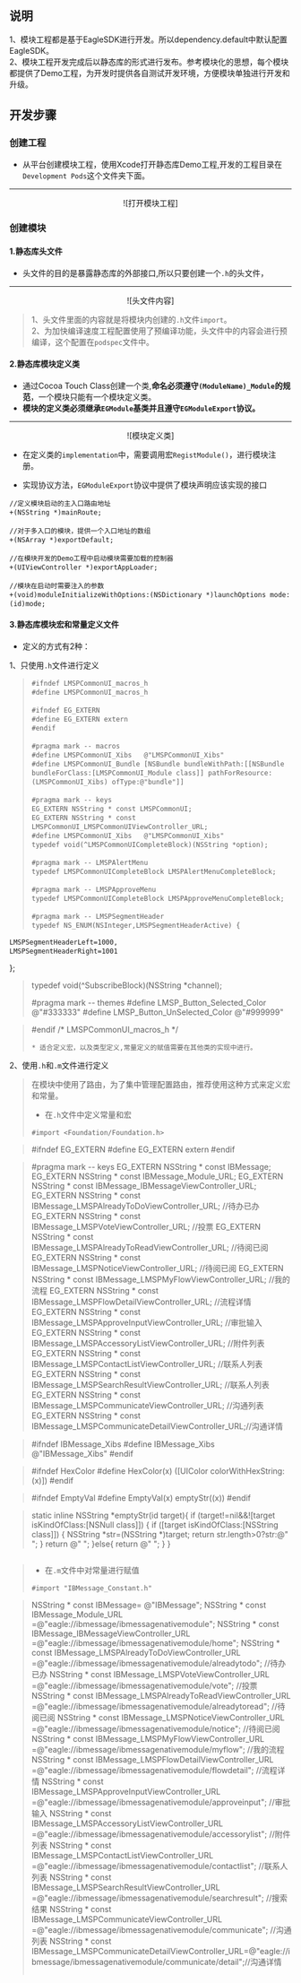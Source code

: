 [打开模块工程]: ./assets/module_s1.png
[头文件内容]: ./assets/module_s2.png
[模块定义类]: ./assets/module_s3.png


## 说明
1、模块工程都是基于EagleSDK进行开发。所以dependency.default中默认配置EagleSDK。    
2、模块工程开发完成后以静态库的形式进行发布。参考模块化的思想，每个模块都提供了Demo工程，为开发时提供各自测试开发环境，方便模块单独进行开发和升级。



## 开发步骤

### 创建工程
* 从平台创建模块工程，使用Xcode打开静态库Demo工程,开发的工程目录在 `Development Pods`这个文件夹下面。  

***
<div align=center>
![打开模块工程]
</div>


### 创建模块  

#### 1.静态库头文件  
* 头文件的目的是暴露静态库的外部接口,所以只要创建一个`.h`的头文件，
***
<div align=center>
![头文件内容] 
</div>

>1、头文件里面的内容就是将模块内创建的`.h`文件`import`。  
>2、为加快编译速度工程配置使用了预编译功能，头文件中的内容会进行预编译，这个配置在`podspec`文件中。

#### 2.静态库模块定义类  
* 通过Cocoa Touch Class创建一个类,**命名必须遵守`(ModuleName)_Module`的规范**，一个模块只能有一个模块定义类。
* **模块的定义类必须继承`EGModule`基类并且遵守`EGModuleExport`协议。**

***
<div align=center>
![模块定义类]  
</div>

* 在定义类的`implementation`中，需要调用宏`RegistModule()`，进行模块注册。

* 实现协议方法，`EGModuleExport`协议中提供了模块声明应该实现的接口  

```
//定义模块启动的主入口路由地址
+(NSString *)mainRoute;

//对于多入口的模块，提供一个入口地址的数组
+(NSArray *)exportDefault;

//在模块开发的Demo工程中启动模块需要加载的控制器
+(UIViewController *)exportAppLoader;

//模块在启动时需要注入的参数
+(void)moduleInitializeWithOptions:(NSDictionary *)launchOptions mode:(id)mode;
```

#### 3.静态库模块宏和常量定义文件

* 定义的方式有2种：

1、只使用`.h`文件进行定义  
>
>```
>#ifndef LMSPCommonUI_macros_h
>#define LMSPCommonUI_macros_h
>
>#ifndef EG_EXTERN
>#define EG_EXTERN extern
>#endif
>
>#pragma mark -- macros
>#define LMSPCommonUI_Xibs   @"LMSPCommonUI_Xibs"
>#define LMSPCommonUI_Bundle [NSBundle bundleWithPath:[[NSBundle bundleForClass:[LMSPCommonUI_Module class]] pathForResource:(LMSPCommonUI_Xibs) ofType:@"bundle"]]
>
>#pragma mark -- keys
>EG_EXTERN NSString * const LMSPCommonUI;
>EG_EXTERN NSString * const LMSPCommonUI_LMSPCommonUIViewController_URL;
>#define LMSPCommonUI_Xibs   @"LMSPCommonUI_Xibs"
>typedef void(^LMSPCommonUICompleteBlock)(NSString *option);
>
>#pragma mark -- LMSPAlertMenu
>typedef LMSPCommonUICompleteBlock LMSPAlertMenuCompleteBlock;
>
>#pragma mark -- LMSPApproveMenu
>typedef LMSPCommonUICompleteBlock LMSPApproveMenuCompleteBlock;
>
>#pragma mark -- LMSPSegmentHeader
>typedef NS_ENUM(NSInteger,LMSPSegmentHeaderActive) {
    LMSPSegmentHeaderLeft=1000,
    LMSPSegmentHeaderRight=1001
};
>typedef void(^SubscribeBlock)(NSString *channel);
>
>#pragma mark -- themes
>#define LMSP_Button_Selected_Color  @"#333333"
>#define LMSP_Button_UnSelected_Color  @"#999999"

>#endif /* LMSPCommonUI_macros_h */
>```
> * 适合定义宏，以及类型定义,常量定义的赋值需要在其他类的实现中进行。

2、使用`.h`和`.m`文件进行定义
>在模块中使用了路由，为了集中管理配置路由，推荐使用这种方式来定义宏和常量。
>
> * 在`.h`文件中定义常量和宏
>
>```
>#import <Foundation/Foundation.h>

>#ifndef EG_EXTERN
>#define EG_EXTERN extern
>#endif

>#pragma mark -- keys
EG_EXTERN NSString * const IBMessage;
EG_EXTERN NSString * const IBMessage_Module_URL;
EG_EXTERN NSString * const IBMessage_IBMessageViewController_URL;
EG_EXTERN NSString * const IBMessage_LMSPAlreadyToDoViewController_URL;     //待办已办
EG_EXTERN NSString * const IBMessage_LMSPVoteViewController_URL;            //投票
EG_EXTERN NSString * const IBMessage_LMSPAlreadyToReadViewController_URL;   //待阅已阅
EG_EXTERN NSString * const IBMessage_LMSPNoticeViewController_URL;          //待阅已阅
EG_EXTERN NSString * const IBMessage_LMSPMyFlowViewController_URL;          //我的流程
EG_EXTERN NSString * const IBMessage_LMSPFlowDetailViewController_URL;      //流程详情
EG_EXTERN NSString * const IBMessage_LMSPApproveInputViewController_URL;    //审批输入
EG_EXTERN NSString * const IBMessage_LMSPAccessoryListViewController_URL;   //附件列表
EG_EXTERN NSString * const IBMessage_LMSPContactListViewController_URL;     //联系人列表
EG_EXTERN NSString * const IBMessage_LMSPSearchResultViewController_URL;     //联系人列表
EG_EXTERN NSString * const IBMessage_LMSPCommunicateViewController_URL;     //沟通列表
EG_EXTERN NSString * const IBMessage_LMSPCommunicateDetailViewController_URL;//沟通详情


>#ifndef IBMessage_Xibs
>#define IBMessage_Xibs  @"IBMessage_Xibs"
>#endif

>#ifndef HexColor
>#define HexColor(x)     ([UIColor colorWithHexString:(x)])
>#endif

>#ifndef EmptyVal
>#define EmptyVal(x)         emptyStr((x))
>#endif

>static inline NSString *emptyStr(id target){
    if (target!=nil&&![target isKindOfClass:[NSNull class]]) {
        if ([target isKindOfClass:[NSString class]]) {
            NSString *str=(NSString *)target;
            return str.length>0?str:@" ";
        }
        return @" ";
    }else{
        return @" ";
    }
}

>```

> * 在`.m`文件中对常量进行赋值
> 
> ```
> #import "IBMessage_Constant.h"

>NSString * const IBMessage=                                     @"IBMessage";
NSString * const IBMessage_Module_URL                           =@"eagle://ibmessage/ibmessagenativemodule";
NSString * const IBMessage_IBMessageViewController_URL          =@"eagle://ibmessage/ibmessagenativemodule/home";
NSString * const IBMessage_LMSPAlreadyToDoViewController_URL    =@"eagle://ibmessage/ibmessagenativemodule/alreadytodo";     //待办已办
NSString * const IBMessage_LMSPVoteViewController_URL           =@"eagle://ibmessage/ibmessagenativemodule/vote";            //投票
NSString * const IBMessage_LMSPAlreadyToReadViewController_URL  =@"eagle://ibmessage/ibmessagenativemodule/alreadytoread";   //待阅已阅
NSString * const IBMessage_LMSPNoticeViewController_URL         =@"eagle://ibmessage/ibmessagenativemodule/notice";          //待阅已阅
NSString * const IBMessage_LMSPMyFlowViewController_URL         =@"eagle://ibmessage/ibmessagenativemodule/myflow";          //我的流程
NSString * const IBMessage_LMSPFlowDetailViewController_URL     =@"eagle://ibmessage/ibmessagenativemodule/flowdetail";      //流程详情
NSString * const IBMessage_LMSPApproveInputViewController_URL   =@"eagle://ibmessage/ibmessagenativemodule/approveinput";    //审批输入
NSString * const IBMessage_LMSPAccessoryListViewController_URL  =@"eagle://ibmessage/ibmessagenativemodule/accessorylist";   //附件列表
NSString * const IBMessage_LMSPContactListViewController_URL    =@"eagle://ibmessage/ibmessagenativemodule/contactlist";     //联系人列表
NSString * const IBMessage_LMSPSearchResultViewController_URL   =@"eagle://ibmessage/ibmessagenativemodule/searchresult";    //搜索结果
NSString * const IBMessage_LMSPCommunicateViewController_URL    =@"eagle://ibmessage/ibmessagenativemodule/communicate";     //沟通列表
NSString * const IBMessage_LMSPCommunicateDetailViewController_URL=@"eagle://ibmessage/ibmessagenativemodule/communicate/detail";//沟通详情
> ```


 




